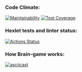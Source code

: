 ### Code Climate:
[![Maintainability](https://api.codeclimate.com/v1/badges/1b7630544f96183d8c54/maintainability)](https://codeclimate.com/github/minami-11/python-project-49/maintainability)
[![Test Coverage](https://api.codeclimate.com/v1/badges/1b7630544f96183d8c54/test_coverage)](https://codeclimate.com/github/minami-11/python-project-49/test_coverage)


### Hexlet tests and linter status:
[![Actions Status](https://github.com/minami-11/python-project-49/workflows/hexlet-check/badge.svg)](https://github.com/minami-11/python-project-49/actions)


### How Brain-game works:
[![asciicast](https://asciinema.org/a/OlMkCDfSv0aZTlDqzC2w0EK2R.svg)](https://asciinema.org/a/OlMkCDfSv0aZTlDqzC2w0EK2R)
